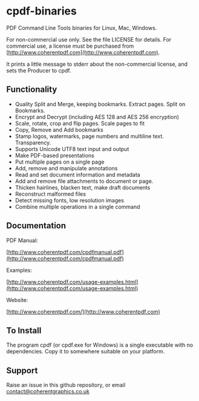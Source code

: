 cpdf-binaries
=============

PDF Command Line Tools binaries for Linux, Mac, Windows.

For non-commercial use only. See the file LICENSE for details. For commercial
use, a license must be purchased from
[http://www.coherentpdf.com](http://www.coherentpdf.com).

It prints a little message to stderr about the non-commercial license, and sets the Producer to cpdf.

Functionality
---

* Quality Split and Merge, keeping bookmarks. Extract pages. Split on Bookmarks.
* Encrypt and Decrypt (including AES 128 and AES 256 encryption)
* Scale, rotate, crop and flip pages. Scale pages to fit
* Copy, Remove and Add bookmarks
* Stamp logos, watermarks, page numbers and multiline text. Transparency.
* Supports Unicode UTF8 text input and output
* Make PDF-based presentations
* Put multiple pages on a single page
* Add, remove and manipulate annotations
* Read and set document information and metadata
* Add and remove file attachments to document or page.
* Thicken hairlines, blacken text, make draft documents
* Reconstruct malformed files
* Detect missing fonts, low resolution images
* Combine multiple operations in a single command

Documentation
---

PDF Manual:

[http://www.coherentpdf.com/cpdfmanual.pdf](http://www.coherentpdf.com/cpdfmanual.pdf)

Examples:

[http://www.coherentpdf.com/usage-examples.html](http://www.coherentpdf.com/usage-examples.html)

Website:

[http://www.coherentpdf.com/](http://www.coherentpdf.com)


To Install
---

The program cpdf (or cpdf.exe for Windows) is a single executable with no
dependencies. Copy it to somewhere suitable on your platform.

Support
---

Raise an issue in this github repository, or email
contact@coherentgraphics.co.uk

